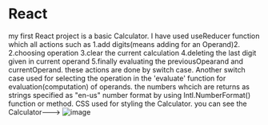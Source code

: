 # React
my first React project is a basic Calculator.
I have used useReducer function which all actions 
such as 
1.add digits(means adding for an Operand)2.
2.choosing operation
3.clear the current calculation
4.deleting the last digit given in current operand
5.finally evaluating the previousOpearand and currentOperand.
these actions are done by switch case.
Another switch case used for selecting the operation in the 'evaluate' function for evaluation(computation) of operands.
the numbers whcich are returns as strings specified as "en-us" number format by using Intl.NumberFormat() function or method.
CSS used for styling the Calculator.
you can see the Calculator--->
![image](https://github.com/Mahesh-100/React/assets/124244425/c539587f-b96c-477e-8da6-19fb5a7e8476)

